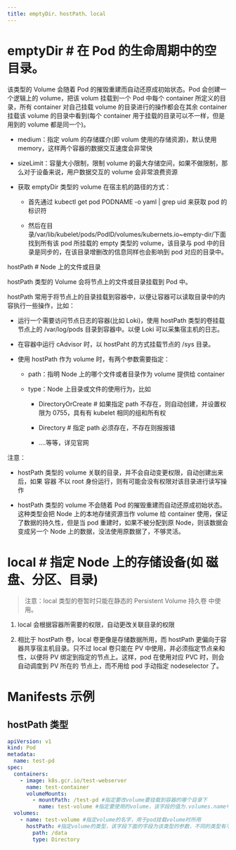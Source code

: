 ```yaml
---
title: emptyDir、hostPath、local
---
```


# emptyDir # 在 Pod 的生命周期中的空目录。

该类型的 Volume 会随着 Pod 的摧毁重建而自动还原成初始状态。Pod 会创建一个逻辑上的 volume，把该 volum 挂载到一个 Pod 中每个 container 所定义的目录，所有 container 对自己挂载 volume 的目录进行的操作都会在其余 container 挂载该 volume 的目录中看到(每个 container 用于挂载的目录可以不一样，但是用到的 volume 都是同一个)。

- medium：指定 volum 的存储媒介(即 volum 使用的存储资源)，默认使用 memory，这样两个容器的数据交互速度会非常快

- sizeLimit：容量大小限制，限制 volume 的最大存储空间，如果不做限制，那么对于设备来说，用户数据交互的 volume 会非常浪费资源

- 获取 emptyDir 类型的 volume 在宿主机的路径的方式：

  - 首先通过 kubectl get pod PODNAME -o yaml | grep uid 来获取 pod 的标识符

  - 然后在目录/var/lib/kubelet/pods/PodID/volumes/kubernets.io~empty-dir/下面找到所有该 pod 所挂载的 empty 类型的 volume，该目录与 pod 中的目录是同步的，在该目录增删改的信息同样也会影响到 pod 对应的目录中。

hostPath # Node 上的文件或目录

hostPath 类型的 Volume 会将节点上的文件或目录挂载到 Pod 中。

hostPath 常用于将节点上的目录挂载到容器中，以便让容器可以读取目录中的内容执行一些操作，比如：

- 运行一个需要访问节点日志的容器(比如 Loki)，使用 hostPath 类型的卷挂载节点上的 /var/log/pods 目录到容器中。以便 Loki 可以采集宿主机的日志。

- 在容器中运行 cAdvisor 时，以 hostPaht 的方式挂载节点的 /sys 目录。

- 使用 hostPath 作为 volume 时，有两个参数需要指定：

  - path：指明 Node 上的哪个文件或者目录作为 volume 提供给 container

  - type：Node 上目录或文件的使用行为，比如

    - DirectoryOrCreate # 如果指定 path 不存在，则自动创建，并设置权限为 0755，具有有 kubelet 相同的组和所有权

    - Directory # 指定 path 必须存在，不存在则报报错

    - ....等等，详见官网

注意：

- hostPath 类型的 volume 关联的目录，并不会自动变更权限，自动创建出来后，如果 容器 不以 root 身份运行，则有可能会没有权限对该目录进行读写操作

- hostPath 类型的 volume 不会随着 Pod 的摧毁重建而自动还原成初始状态。这种类型会把 Node 上的本地存储资源当作 volume 给 container 使用，保证了数据的持久性，但是当 pod 重建时，如果不被分配到原 Node，则该数据会变成另一个 Node 上的数据，没法使用原数据了，不够灵活。

# local # 指定 Node 上的存储设备(如 磁盘、分区、目录)

> 注意：local 类型的卷暂时只能在静态的 Persistent Volume 持久卷 中使用。

1. local 会根据容器所需要的权限，自动更改关联目录的权限

2. 相比于 hostPath 卷，local 卷更像是存储数据所用，而 hostPath 更偏向于容器共享宿主机目录。只不过 local 卷只能在 PV 中使用，并必须指定节点亲和性，以便将 PV 绑定到指定的节点上。这样，pod 在使用对应 PVC 时，则会自动调度到 PV 所在的 节点上，而不用给 pod 手动指定 nodeselector 了。

# Manifests 示例

## hostPath 类型

```yaml
apiVersion: v1
kind: Pod
metadata:
  name: test-pd
spec:
  containers:
    - image: k8s.gcr.io/test-webserver
      name: test-container
      volumeMounts:
        - mountPath: /test-pd #指定要改volume要挂载到容器的哪个目录下
          name: test-volume #指定要使用的volume，该字段的值为.volumes.name中的值
  volumes:
    - name: test-volume #指定volume的名字，用于pod挂载volume时所用
      hostPath: #指定volume的类型，该字段下面的字段为该类型的参数，不同的类型有不通的参数
        path: /data
        type: Directory
```
